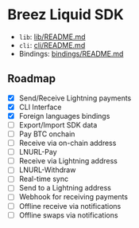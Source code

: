 # Breez Liquid SDK

- `lib`: [lib/README.md](../../lib/core/README.md)
- `cli`: [cli/README.md](../../cli/README.md)
- Bindings: [bindings/README.md](../../lib/bindings/README.md)

## Roadmap
- [x] Send/Receive Lightning payments
- [x] CLI Interface
- [x] Foreign languages bindings
- [ ] Export/Import SDK data
- [ ] Pay BTC onchain
- [ ] Receive via on-chain address
- [ ] LNURL-Pay
- [ ] Receive via Lightning address
- [ ] LNURL-Withdraw
- [ ] Real-time sync
- [ ] Send to a Lightning address 
- [ ] Webhook for receiving payments
- [ ] Offline receive via notifications
- [ ] Offline swaps via notifications
